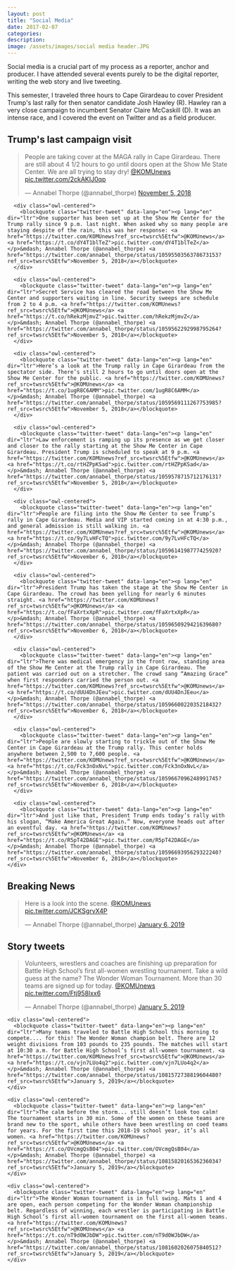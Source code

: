 ```yaml
---
layout: post
title: "Social Media"
date: 2017-02-07
categories:
description:
image: /assets/images/social media header.JPG
---
```

Social media is a crucial part of my process as a reporter, anchor and producer. I have attended several events purely to be the digital reporter, writing the web story and live tweeting.
<div>
</div>
This semester, I traveled three hours to Cape Girardeau to cover President Trump's last rally for then senator candidate Josh Hawley (R). Hawley ran a very close campaign to incumbent Senator Claire McCaskill (D). It was an intense race, and I covered the event on Twitter and as a field producer.

<section id="Reels" class="section-padding bg-alpha">

  <script async src="https://platform.twitter.com/widgets.js" charset="utf-8"></script>

  <div class="grid--quintuple">
    <h2 class="section-header">Trump's last campaign visit</h2>
    <div class="portfolio-carousel owl-carousel">
      <div class="owl-centered">
          <blockquote class="twitter-tweet" data-lang="en"><p lang="en" dir="ltr">People are taking cover at the MAGA rally in Cape Girardeau. There are still about 4 1/2 hours to go until doors open at the Show Me State Center. We are all trying to stay dry! <a href="https://twitter.com/KOMUnews?ref_src=twsrc%5Etfw">@KOMUnews</a> <a href="https://t.co/2ckAKIJ0qp">pic.twitter.com/2ckAKIJ0qp</a></p>&mdash; Annabel Thorpe (@annabel_thorpe) <a href="https://twitter.com/annabel_thorpe/status/1059527244836679680?ref_src=twsrc%5Etfw">November 5, 2018</a></blockquote>
      </div>

      <div class="owl-centered">
        <blockquote class="twitter-tweet" data-lang="en"><p lang="en" dir="ltr">One supporter has been set up at the Show Me Center for the Trump rally since 9 p.m. last night. When asked why so many people are staying despite of the rain, this was her response: <a href="https://twitter.com/KOMUnews?ref_src=twsrc%5Etfw">@KOMUnews</a> <a href="https://t.co/dY4T1blTeZ">pic.twitter.com/dY4T1blTeZ</a></p>&mdash; Annabel Thorpe (@annabel_thorpe) <a href="https://twitter.com/annabel_thorpe/status/1059550356378673153?ref_src=twsrc%5Etfw">November 5, 2018</a></blockquote>
      </div>

      <div class="owl-centered">
        <blockquote class="twitter-tweet" data-lang="en"><p lang="en" dir="ltr">Secret Service has cleared the road between the Show Me Center and supporters waiting in line. Security sweeps are schedule from 2 to 4 p.m. <a href="https://twitter.com/KOMUnews?ref_src=twsrc%5Etfw">@KOMUnews</a> <a href="https://t.co/hRekzMjmvZ">pic.twitter.com/hRekzMjmvZ</a></p>&mdash; Annabel Thorpe (@annabel_thorpe) <a href="https://twitter.com/annabel_thorpe/status/1059562292998795264?ref_src=twsrc%5Etfw">November 5, 2018</a></blockquote>
      </div>

      <div class="owl-centered">
        <blockquote class="twitter-tweet" data-lang="en"><p lang="en" dir="ltr">Here’s a look at the Trump rally in Cape Girardeau from the spectator side. There’s still 2 hours to go until doors open at the Show Me Center for the public. <a href="https://twitter.com/KOMUnews?ref_src=twsrc%5Etfw">@KOMUnews</a> <a href="https://t.co/1ugR8C6AMM">pic.twitter.com/1ugR8C6AMM</a></p>&mdash; Annabel Thorpe (@annabel_thorpe) <a href="https://twitter.com/annabel_thorpe/status/1059569111267753985?ref_src=twsrc%5Etfw">November 5, 2018</a></blockquote>
      </div>

      <div class="owl-centered">
        <blockquote class="twitter-tweet" data-lang="en"><p lang="en" dir="ltr">Law enforcement is ramping up its presence as we get closer and closer to the rally starting at the Show Me Center in Cape Girardeau. President Trump is scheduled to speak at 9 p.m. <a href="https://twitter.com/KOMUnews?ref_src=twsrc%5Etfw">@KOMUnews</a> <a href="https://t.co/rtHZPpKSad">pic.twitter.com/rtHZPpKSad</a></p>&mdash; Annabel Thorpe (@annabel_thorpe) <a href="https://twitter.com/annabel_thorpe/status/1059578715712176131?ref_src=twsrc%5Etfw">November 5, 2018</a></blockquote>
      </div>

      <div class="owl-centered">
        <blockquote class="twitter-tweet" data-lang="en"><p lang="en" dir="ltr">People are filing into the Show Me Center to see Trump’s rally in Cape Girardeau. Media and VIP started coming in at 4:30 p.m., and general admission is still walking in. <a href="https://twitter.com/KOMUnews?ref_src=twsrc%5Etfw">@KOMUnews</a> <a href="https://t.co/9y7LvHFcTQ">pic.twitter.com/9y7LvHFcTQ</a></p>&mdash; Annabel Thorpe (@annabel_thorpe) <a href="https://twitter.com/annabel_thorpe/status/1059614198777425920?ref_src=twsrc%5Etfw">November 6, 2018</a></blockquote>
      </div>

      <div class="owl-centered">
        <blockquote class="twitter-tweet" data-lang="en"><p lang="en" dir="ltr">President Trump has taken the stage at the Show Me Center in Cape Girardeau. The crowd has been yelling for nearly 6 minutes straight. <a href="https://twitter.com/KOMUnews?ref_src=twsrc%5Etfw">@KOMUnews</a> <a href="https://t.co/fFaXrtxXpR">pic.twitter.com/fFaXrtxXpR</a></p>&mdash; Annabel Thorpe (@annabel_thorpe) <a href="https://twitter.com/annabel_thorpe/status/1059650929421639680?ref_src=twsrc%5Etfw">November 6, 2018</a></blockquote>
      </div>

      <div class="owl-centered">
        <blockquote class="twitter-tweet" data-lang="en"><p lang="en" dir="ltr">There was medical emergency in the front row, standing area of the Show Me Center at the Trump rally in Cape Girardeau. The patient was carried out on a stretcher. The crowd sang “Amazing Grace” when first responders carried the person out. <a href="https://twitter.com/KOMUnews?ref_src=twsrc%5Etfw">@KOMUnews</a> <a href="https://t.co/dUU4DnJEeu">pic.twitter.com/dUU4DnJEeu</a></p>&mdash; Annabel Thorpe (@annabel_thorpe) <a href="https://twitter.com/annabel_thorpe/status/1059660022035218432?ref_src=twsrc%5Etfw">November 6, 2018</a></blockquote>
      </div>

      <div class="owl-centered">
        <blockquote class="twitter-tweet" data-lang="en"><p lang="en" dir="ltr">People are slowly starting to trickle out of the Show Me Center in Cape Girardeau at the Trump rally. This center holds anywhere between 2,500 to 7,600 people. <a href="https://twitter.com/KOMUnews?ref_src=twsrc%5Etfw">@KOMUnews</a> <a href="https://t.co/Fck3nOxNvL">pic.twitter.com/Fck3nOxNvL</a></p>&mdash; Annabel Thorpe (@annabel_thorpe) <a href="https://twitter.com/annabel_thorpe/status/1059667096248991745?ref_src=twsrc%5Etfw">November 6, 2018</a></blockquote>
      </div>

      <div class="owl-centered">
        <blockquote class="twitter-tweet" data-lang="en"><p lang="en" dir="ltr">And just like that, President Trump ends today’s rally with his slogan, “Make America Great Again.” Now, everyone heads out after an eventful day. <a href="https://twitter.com/KOMUnews?ref_src=twsrc%5Etfw">@KOMUnews</a> <a href="https://t.co/R5pT42DAGE">pic.twitter.com/R5pT42DAGE</a></p>&mdash; Annabel Thorpe (@annabel_thorpe) <a href="https://twitter.com/annabel_thorpe/status/1059669395629322240?ref_src=twsrc%5Etfw">November 6, 2018</a></blockquote>
    </div>    
  </div>
</div>  

<div class="grid--quintuple">
  <h2 class="section-header">Breaking News</h2>
  <div class="portfolio-carousel owl-carousel">
    <div class="owl-centered">
      <blockquote class="twitter-tweet" data-lang="en"><p lang="en" dir="ltr">Here is a look into the scene. <a href="https://twitter.com/KOMUnews?ref_src=twsrc%5Etfw">@KOMUnews</a> <a href="https://t.co/JCKSgrvX4P">pic.twitter.com/JCKSgrvX4P</a></p>&mdash; Annabel Thorpe (@annabel_thorpe) <a href="https://twitter.com/annabel_thorpe/status/1081781550751076352?ref_src=twsrc%5Etfw">January 6, 2019</a></blockquote>
    </div>
  </div>
</div>


<div class="grid--quintuple">
  <h2 class="section-header">Story tweets</h2>

  <div class="portfolio-carousel owl-carousel">
    <div class="owl-centered">
      <blockquote class="twitter-tweet" data-lang="en"><p lang="en" dir="ltr">Volunteers, wrestlers and coaches are finishing up preparation for Battle High School’s first all-women wrestling tournament. Take a wild guess at the name? The Wonder Woman Tournament. More than 30 teams are signed up for today. <a href="https://twitter.com/KOMUnews?ref_src=twsrc%5Etfw">@KOMUnews</a> <a href="https://t.co/Ftj958lxx6">pic.twitter.com/Ftj958lxx6</a></p>&mdash; Annabel Thorpe (@annabel_thorpe) <a href="https://twitter.com/annabel_thorpe/status/1081566564455993344?ref_src=twsrc%5Etfw">January 5, 2019</a></blockquote>
    </div>

    <div class="owl-centered">
      <blockquote class="twitter-tweet" data-lang="en"><p lang="en" dir="ltr">Many teams traveled to Battle High School this morning to compete.... for this! The Wonder Woman champion belt. There are 12 weight divisions from 103 pounds to 235 pounds. The matches will start at 10:30 a.m. for Battle High School’s first all-women tournament. <a href="https://twitter.com/KOMUnews?ref_src=twsrc%5Etfw">@KOMUnews</a> <a href="https://t.co/vjn7LUo4q2">pic.twitter.com/vjn7LUo4q2</a></p>&mdash; Annabel Thorpe (@annabel_thorpe) <a href="https://twitter.com/annabel_thorpe/status/1081572738819604480?ref_src=twsrc%5Etfw">January 5, 2019</a></blockquote>
    </div>

    <div class="owl-centered">
      <blockquote class="twitter-tweet" data-lang="en"><p lang="en" dir="ltr">The calm before the storm... still doesn’t look too calm! The tournament starts in 30 min. Some of the women on these teams are brand new to the sport, while others have been wrestling on coed teams for years. For the first time this 2018-19 school year, it’s all women. <a href="https://twitter.com/KOMUnews?ref_src=twsrc%5Etfw">@KOMUnews</a> <a href="https://t.co/OVcmgQsB04">pic.twitter.com/OVcmgQsB04</a></p>&mdash; Annabel Thorpe (@annabel_thorpe) <a href="https://twitter.com/annabel_thorpe/status/1081582016536236034?ref_src=twsrc%5Etfw">January 5, 2019</a></blockquote>
    </div>

    <div class="owl-centered">
      <blockquote class="twitter-tweet" data-lang="en"><p lang="en" dir="ltr">The Wonder Woman tournament is in full swing. Mats 1 and 4 are open, each person competing for the Wonder Woman championship belt. Regardless of winning, each wrestler is participating in Battle High School’s first all-women tournament on the first all-women teams. <a href="https://twitter.com/KOMUnews?ref_src=twsrc%5Etfw">@KOMUnews</a> <a href="https://t.co/nT9d0WJbDW">pic.twitter.com/nT9d0WJbDW</a></p>&mdash; Annabel Thorpe (@annabel_thorpe) <a href="https://twitter.com/annabel_thorpe/status/1081602026075840512?ref_src=twsrc%5Etfw">January 5, 2019</a></blockquote>
    </div>
  </div>
</div>
